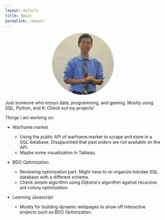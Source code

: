 ```yaml
---
layout: default
title: About
permalink: /about/
---
```


<center><img src="picture/gh_pic.png" width="200"></center>

Just someone who enjoys data, programming, and gaming. Mostly using SQL, Python, and R. Check out my projects!

Things I am working on:
- Warframe.market
    - Using the public API of warframe.market to scrape and store in a SQL database. Disappointed that past orders are not available on the API.
    - Maybe some visualization in Tableau.

- BDO Optimization
    - Reviewing optimization part. Might have to re-organize bdodae SQL database with a different schema.
    - Check simple algorithm using Dijkstra's algorithm against recursive ant colony optimization.
    
- Learning Javascript
    - Mostly for building dynamic webpages to show off interactive projects such as BDO Optimization.

